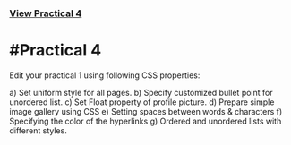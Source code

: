 ### [View Practical 4](http://s1d130050131516.github.io/wt/Prac4/)

#Practical 4
============
Edit your practical 1 using following CSS properties: 

a)	Set uniform style for all pages.
b)	Specify customized bullet point for unordered list. 
c)	Set Float property of profile picture. 
d)	Prepare simple image gallery using CSS 
e)	Setting spaces between words & characters 
f)	Specifying the color of the hyperlinks 
g)	Ordered and unordered lists with different styles. 
